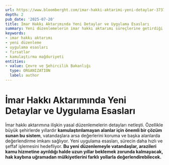 ```yaml
---
url: https://www.bloomberght.com/imar-hakki-aktarimi-yeni-detaylar-3737051
depth: 2
pub_date: '2025-07-20'
title: İmar Hakkı Aktarımında Yeni Detaylar ve Uygulama Esasları
summary: Yeni düzenlemelerin imar hakkı aktarımı süreçlerine getirdiği güncel değişiklikler ve vatandaşlar için potansiyel fırsatlar. Özellikle bu sistem, **kamulaştırma süreçlerinde yaşanan mağduriyetleri önemli ölçüde azaltacak.**
keywords:
- imar hakkı aktarımı
- yeni düzenleme
- uygulama esasları
- fırsatlar
- kamulaştırma mağduriyeti
entities:
- value: Çevre ve Şehircilik Bakanlığı
  type: ORGANIZATION
  label: author
---
```

# İmar Hakkı Aktarımında Yeni Detaylar ve Uygulama Esasları
İmar hakkı aktarımına ilişkin yasal düzenlemelerin detayları netleşti. Özellikle büyük şehirlerde yıllardır **kamulaştırılamayan alanlar için önemli bir çözüm sunan bu sistem**, vatandaşlara arsa değerlerini koruma ve başka alanlarda değerlendirme imkanı sağlıyor. Yeni uygulama esasları, sürecin daha hızlı ve şeffaf işlemesini hedefliyor. **Bu yeni düzenlemeyle vatandaşlar, arazileri kamu hizmetine ayrıldığı halde uzun yıllar beklemek zorunda kalmayacak, hak kaybına uğramadan mülkiyetlerini farklı yollarla değerlendirebilecek.**
